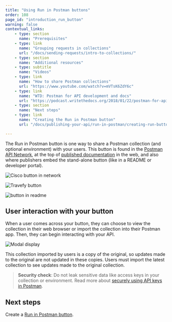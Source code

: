 ```yaml
---
title: "Using Run in Postman buttons"
order: 108
page_id: "introduction_run_button"
warning: false
contextual_links:
    - type: section
      name: "Prerequisites"
    - type: link
      name: "Grouping requests in collections"
      url: "/docs/sending-requests/intro-to-collections/"
    - type: section
      name: "Additional resources"
    - type: subtitle
      name: "Videos"
    - type: link
      name: "How to share Postman collections"
      url: "https://www.youtube.com/watch?v=mVTsK6ZdY6c"
    - type: link
      name: "WTD: Postman for API development and docs"
      url: "https://podcast.writethedocs.org/2018/01/22/postman-for-api-docs-write-the-docs/"
    - type: section
      name: "Next steps"
    - type: link
      name: "Creating the Run in Postman button"
      url: "/docs/publishing-your-api/run-in-postman/creating-run-button/"

---
```


The Run in Postman button is one way to share a Postman collection (and optional environment) with your users. This button is found in the [Postman API Network](/docs/publishing-your-api/add-api-network/), at the top of [published documentation](/docs/publishing-your-api/publishing-your-docs/) in the web, and also where publishers embed the stand-alone button (like in a README or developer portal).

![Cisco button in network](https://postman-learning-center-prod.s3.amazonaws.com/ciscoRIPnetwork.png)

![Travefy button](https://assets.postman.com/postman-docs/Travefy+API+RIP+button.jpg)

![button in readme](https://postman-learning-center-prod.s3.amazonaws.com/foursquareRIPreadme.png)

## User interaction with your button

When a user comes across your button, they can choose to view the collection in their web browser or import the collection into their Postman app. Then, they can begin interacting with your API.

![Modal display](https://postman-learning-center-prod.s3.amazonaws.com/imgurModalRIP.png)

This collection imported by users is a copy of the original, so updates made to the original are not updated in these copies. Users must import the latest collection to see updates made to the original collection.

> **Security check**: Do not leak sensitive data like access keys in your collection or environment. Read more about [securely using API keys in Postman](https://blog.postman.com/how-to-use-api-keys/).

## Next steps

Create a [Run in Postman button](/docs/publishing-your-api/run-in-postman/creating-run-button/).
